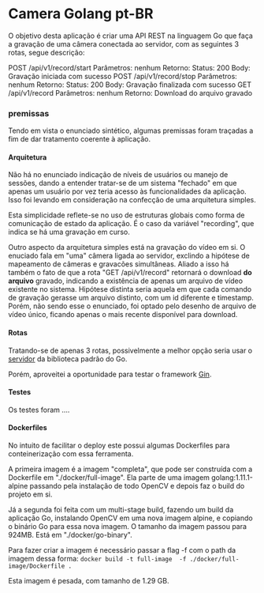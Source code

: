  # **Camera Golang** pt-BR #

O objetivo desta aplicação é criar uma API REST na linguagem Go que faça a gravação de uma câmera conectada ao servidor, com as seguintes 3 rotas, segue descrição:

POST /api/v1/record/start
    Parâmetros: nenhum
    Retorno:
        Status: 200
        Body: Gravação iniciada com sucesso
POST /api/v1/record/stop
    Parâmetros: nenhum
    Retorno:
        Status: 200
        Body: Gravação finalizada com sucesso
GET /api/v1/record
    Parâmetros: nenhum
    Retorno: Download do arquivo gravado

### **premissas** ###

Tendo em vista o enunciado sintético, algumas premissas foram traçadas a fim de dar tratamento coerente à aplicação.

#### **Arquitetura** ####

Não há no enunciado indicação de níveis de usuários ou manejo de sessões, dando a entender tratar-se de um sistema "fechado" em que apenas um usuário por vez teria acesso às funcionalidades da aplicação.  Isso foi levando em consideração na confecção de uma arquitetura simples.

Esta simplicidade reflete-se no uso de estruturas globais como forma de comunicação de estado da aplicação.  É o caso da variável "recording", que indica se há uma gravação em curso.  

Outro aspecto da arquitetura simples está na gravação do vídeo em si.  O enuciado fala em "uma" câmera ligada ao servidor, exclindo a hipótese de mapeamento de câmeras e gravacões simultâneas. Aliado a isso há também o fato de que a rota "GET /api/v1/record" retornará o download **do arquivo** gravado, indicando a existência de apenas um arquivo de vídeo existente no sistema.  Hipótese distinta seria aquela em que cada comando de gravação gerasse um arquivo distinto, com um id diferente e timestamp.  Porém, não sendo esse o enunciado, foi optado pelo desenho de arquivo de vídeo único, ficando apenas o mais recente disponível para download. 

#### **Rotas** ####

Tratando-se de apenas 3 rotas, possivelmente a melhor opção seria usar o [servidor](https://golang.org/pkg/net/http/#Server) da biblioteca padrão do Go.

Porém, aproveitei a oportunidade para testar o framework [Gin](https://github.com/gin-gonic/gin).


#### **Testes** ####

Os testes foram ....

#### **Dockerfiles** ####

No intuito de facilitar o deploy este possui algumas Dockerfiles para conteinerização com essa ferramenta.

A primeira imagem é a imagem "completa", que pode ser construída com a Dockerfile em "./docker/full-image". Ela parte de uma imagem golang:1.11.1-alpine passando pela instalação de todo OpenCV e depois faz o build do projeto em si.

Já a segunda foi feita com um multi-stage build, fazendo um build da aplicação Go, instalando OpenCV em uma nova imagem alpine, e copiando o binário Go para essa nova imagem.  O tamanho da imagem passou para 924MB. Está em "./docker/go-binary".

Para fazer criar a imagem é necessário passar a flag -f com o path da imagem dessa forma: `docker build -t full-image  -f ./docker/full-image/Dockerfile .`

Esta imagem é pesada, com tamanho de 1.29 GB.


